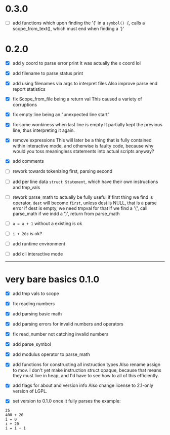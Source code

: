 # 0.3.0

- [ ] add functions
which upon finding the '{' in a `symbol() {`,
calls a scope_from_text(), which must end when finding a '}'

# 0.2.0

- [x] add y coord to parse error print
It was actually the x coord lol

- [x] add filename to parse status print

- [x] add using filenames via args to interpret files
Also improve parse end report statistics 

- [x] fix Scope_from_file being a return val
This caused a variety of corruptions

- [x] fix empty line being an "unexpected line start"

- [x] fix some wonkiness when last line is empty
It partially kept the previous line, thus interpreting it again.

- [x] remove expressions
This will later be a thing that is fully contained within interactive mode,
and otherwise is faulty code,
because why would you toss meaningless statements into actual scripts anyway?

- [x] add comments

- [ ] rework towards tokenizing first, parsing second

- [ ] add per line data `struct Statement`,
which have their own instructions and tmp_vals

- [ ] rework parse_math to actually be fully useful
if first thing we find is operator, `dest` will become `first`, unless dest is NULL, that is a parse error
if dest is empty, we need tmpval for that
if we find a '(', call parse_math
if we indd a ')', return from parse_math

- [ ] `a = a + 1` without a existing is ok

- [ ] `i + 20s` is ok?

- [ ] add runtime environment

- [ ] add cli interactive mode

-----

# very bare basics 0.1.0

- [x] add tmp vals to scope

- [x] fix reading numbers

- [x] add parsing basic math

- [x] add parsing errors for invalid numbers and operators

- [x] fix read_number not catching invalid numbers

- [x] add parse_symbol

- [x] add modulus operator to parse_math

- [x] add functions for constructing all instruction types
Also rename assign to mov.
I don't yet make instruction struct opaque,
because that means they must live in heap,
and I'd have to see how to all of this efficiently.

- [x] add flags for about and version info
Also change license to 2.1-only version of LGPL.

- [x] set version to 0.1.0
once it fully parses the example:
```
25
400 + 20
i = 0
i + 20
i = i + 1
```
